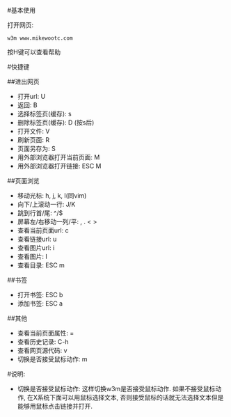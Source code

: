 <!---title:w3m使用说明-->
<!---keywords:快捷键-->
<!---date:2013.09.06; modification:2013.09.06-->

#基本使用

打开网页:

    w3m www.mikewootc.com

按H键可以查看帮助

#快捷键

##进出网页

* 打开url: U
* 返回: B
* 选择标签页(缓存): s
* 删除标签页(缓存): D  (按s后)
* 打开文件: V
* 刷新页面: R
* 页面另存为: S
* 用外部浏览器打开当前页面: M
* 用外部浏览器打开链接: ESC M

##页面浏览

* 移动光标: h, j, k, l(同vim)
* 向下/上滚动一行: J/K
* 跳到行首/尾: ^/$
* 屏幕左/右移动一列/平: , . \< \>
* 查看当前页面url: c
* 查看链接url: u
* 查看图片url: i
* 查看图片: I
* 查看目录: ESC m

##书签

* 打开书签: ESC b
* 添加书签: ESC a

##其他

* 查看当前页面属性: =
* 查看历史记录: C-h
* 查看网页源代码: v
* 切换是否接受鼠标动作: m

#说明: 

* 切换是否接受鼠标动作: 这样切换w3m是否接受鼠标动作. 如果不接受鼠标动作, 在X系统下面可以用鼠标选择文本, 否则接受鼠标的话就无法选择文本但是能够用鼠标点击链接并打开.


<!-- vim:set tw=0:-->
